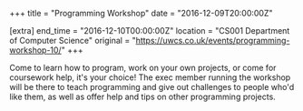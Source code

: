 +++
title = "Programming Workshop"
date = "2016-12-09T20:00:00Z"

[extra]
end_time = "2016-12-10T00:00:00Z"
location = "CS001 Department of Computer Science"
original = "https://uwcs.co.uk/events/programming-workshop-10/"
+++

Come to learn how to program, work on your own projects, or come for coursework help, it's your choice\! The exec member running the workshop will be there to teach programming and give out challenges to people who'd like them, as well as offer help and tips on other programming projects.

